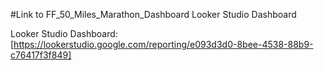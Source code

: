 #Link to FF_50_Miles_Marathon_Dashboard Looker Studio Dashboard

Looker Studio Dashboard: [https://lookerstudio.google.com/reporting/e093d3d0-8bee-4538-88b9-c76417f3f849]
